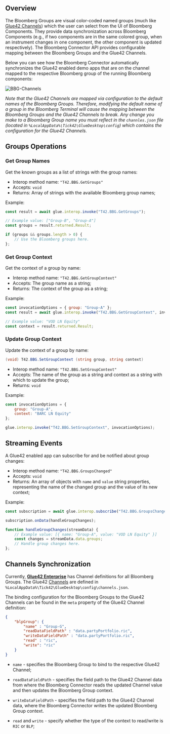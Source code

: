 ## Overview

The Bloomberg Groups are visual color-coded named groups (much like [Glue42 Channels](../../../../glue42-concepts/data-sharing-between-apps/channels/overview/index.html)) which the user can select from the UI of Bloomberg Components. They provide data synchronization across Bloomberg Components (e.g., if two components are in the same colored group, when an instrument changes in one component, the other component is updated respectively). The Bloomberg Connector API provides configurable mapping between the Bloomberg Groups and the Glue42 Channels.

Below you can see how the Bloomberg Connector automatically synchronizes the Glue42 enabled demo apps that are on the channel mapped to the respective Bloomberg group of the running Bloomberg components:

![BBG-Channels](../../../../images/bloomberg/bbg-channels.gif)

*Note that the Glue42 Channels are mapped via configuration to the default names of the Bloomberg Groups. Therefore, modifying the default name of a group in the Bloomberg Terminal will cause the mapping between the Bloomberg Groups and the Glue42 Channels to break. Any change you make to a Bloomberg Group name you must reflect in the `channles.json` file (located in `%LocalAppData%\Tick42\GlueDesktop\config`) which contains the configuration for the Glue42 Channels.*

## Groups Operations

### Get Group Names

Get the known groups as a list of strings with the group names:

- Interop method name: `"T42.BBG.GetGroups"`
- Accepts: `void`
- Returns: Array of strings with the available Bloomberg group names;

Example:

```javascript
const result = await glue.interop.invoke("T42.BBG.GetGroups");

// Example value: ["Group-B", "Group-A"]
const groups = result.returned.Result;

if (groups && groups.length > 0) {
    // Use the Bloomberg groups here.
};
```

### Get Group Context

Get the context of a group by name:

- Interop method name: `"T42.BBG.GetGroupContext"`
- Accepts: The group name as a string;
- Returns: The context of the group as a string;

Example:
```javascript
const invocationOptions = { group: "Group-A" };
const result = await glue.interop.invoke("T42.BBG.GetGroupContext", invocationOptions);

// Example value: "VOD LN Equity"
const context = result.returned.Result;
```

### Update Group Context

Update the context of a group by name:

```csharp
(void) T42.BBG.SetGroupContext (string group, string context)
```

- Interop method name: `"T42.BBG.SetGroupContext"`
- Accepts: The name of the group as a string and context as a string with which to update the group;
- Returns: `void`

Example:
```javascript
const invocationOptions = {
    group: "Group-A",
    context: "BARC LN Equity"
};

glue.interop.invoke("T42.BBG.SetGroupContext", invocationOptions);
```

## Streaming Events

A Glue42 enabled app can subscribe for and be notified about group changes:

- Interop method name: `"T42.BBG.GroupsChanged"`
- Accepts: `void`
- Returns: An array of objects with `name` and `value` string properties, representing the name of the changed group and the value of its new context;

Example:

```javascript
const subscription = await glue.interop.subscribe("T42.BBG.GroupsChanged");

subscription.onData(handleGroupChanges);

function handleGroupChanges(streamData) {
    // Example value: [{ name: "Group-A", value: "VOD LN Equity" }]
    const changes = streamData.data.groups;
    // Handle group changes here.
};
```

## Channels Synchronization

Currently, [**Glue42 Enterprise**](https://glue42.com/enterprise/) has Channel definitions for all Bloomberg Groups. The Glue42 [Channels](../../../../glue42-concepts/data-sharing-between-apps/channels/overview/index.html) are defined in `%LocalAppData%\Tick42\GlueDesktop\config\channels.json`.

The binding configuration for the Bloomberg Groups to the Glue42 Channels can be found in the `meta` property of the Glue42 Channel definition:

```json
{
    "blpGroup": {
        "name" : "Group-G",
        "readDataFieldPath" : "data.partyPortfolio.ric",
        "writeDataFieldPath" : "data.partyPortfolio.ric",
        "read" : "ric",
        "write": "ric"
    }
}
```

- `name` - specifies the Bloomberg Group to bind to the respective Glue42 Channel;

- `readDataFieldPath` - specifies the field path to the Glue42 Channel data from where the Bloomberg Connector reads the updated Channel value and then updates the Bloomberg Group context.

- `writeDataFieldPath` - specifies the field path to the Glue42 Channel data, where the Bloomberg Connector writes the updated Bloomberg Group context.

- `read` and `write` - specify whether the type of the context to read/write is `RIC` or `BLP`;